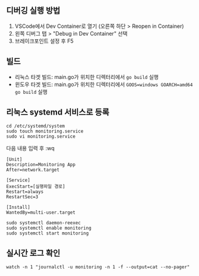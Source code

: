 ## 디버깅 실행 방법

1. VSCode에서 Dev Container로 열기 (오른쪽 하단 > Reopen in Container)
2. 왼쪽 디버그 탭 > "Debug in Dev Container" 선택
3. 브레이크포인트 설정 후 F5

## 빌드

- 리눅스 타겟 빌드: main.go가 위치한 디렉터리에서 `go build` 실행
- 윈도우 타겟 빌드: main.go가 위치한 디렉터리에서 `GOOS=windows GOARCH=amd64 go build` 실행

## 리눅스 systemd 서비스로 등록

```
cd /etc/systemd/system
sudo touch monitoring.service
sudo vi monitoring.service
```

다음 내용 입력 후 :wq
```
[Unit]
Description=Monitoring App
After=network.target

[Service]
ExecStart=[실행파일 경로]
Restart=always
RestartSec=3

[Install]
WantedBy=multi-user.target
```

```
sudo systemctl daemon-reexec
sudo systemctl enable monitoring
sudo systemctl start monitoring
```

## 실시간 로그 확인
```
watch -n 1 "journalctl -u monitoring -n 1 -f --output=cat --no-pager"
```
